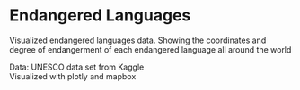 # Endangered Languages

Visualized endangered languages data. Showing the coordinates and degree of endangerment of each endangered language all around the world  
  
Data: UNESCO data set from Kaggle  
Visualized with plotly and mapbox
